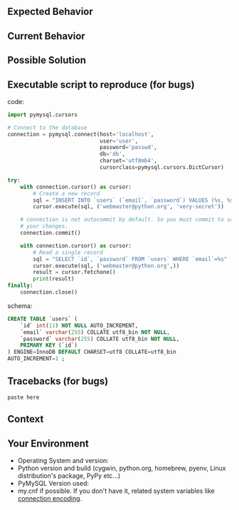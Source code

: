 <!--- Provide a general summary of the issue in the Title above -->

<!---
IMPORTANT NOTE:
This project is maintained one busy person having frail wife and infant daughter.
My time and energy is very limited resource. I'm not teacher or free tech support.
Don't ask a question here.  Don't file an issue until you believe it's a not problem of your code.
Search friendly volunteer who can teach you or review your code on ML or Q&A site.
--->


## Expected Behavior
<!--- If you're describing a bug, tell us what should happen -->
<!--- If you're suggesting a change/improvement, tell us how it should work -->

## Current Behavior
<!--- If describing a bug, tell us what happens instead of the expected behavior -->
<!--- If suggesting a change/improvement, explain the difference from current behavior -->

## Possible Solution
<!--- Not obligatory, but suggest a fix/reason for the bug, -->
<!--- or ideas how to implement the addition or change -->

## Executable script to reproduce (for bugs)

<!--- Overwrite following code and schema --->

code:
```python
import pymysql.cursors

# Connect to the database
connection = pymysql.connect(host='localhost',
                             user='user',
                             password='passwd',
                             db='db',
                             charset='utf8mb4',
                             cursorclass=pymysql.cursors.DictCursor)

try:
    with connection.cursor() as cursor:
        # Create a new record
        sql = "INSERT INTO `users` (`email`, `password`) VALUES (%s, %s)"
        cursor.execute(sql, ('webmaster@python.org', 'very-secret'))

    # connection is not autocommit by default. So you must commit to save
    # your changes.
    connection.commit()

    with connection.cursor() as cursor:
        # Read a single record
        sql = "SELECT `id`, `password` FROM `users` WHERE `email`=%s"
        cursor.execute(sql, ('webmaster@python.org',))
        result = cursor.fetchone()
        print(result)
finally:
    connection.close()
```

schema:
```sql
CREATE TABLE `users` (
    `id` int(11) NOT NULL AUTO_INCREMENT,
    `email` varchar(255) COLLATE utf8_bin NOT NULL,
    `password` varchar(255) COLLATE utf8_bin NOT NULL,
    PRIMARY KEY (`id`)
) ENGINE=InnoDB DEFAULT CHARSET=utf8 COLLATE=utf8_bin
AUTO_INCREMENT=1 ;
```

## Tracebacks (for bugs)

```
paste here
```

## Context
<!--- How has this issue affected you? What are you trying to accomplish? -->
<!--- Providing context helps us come up with a solution that is most useful in the real world -->

## Your Environment
<!--- Include as many relevant details about the environment you experienced the bug in -->

* Operating System and version:
* Python version and build (cygwin, python.org, homebrew, pyenv, Linux distribution's package, PyPy etc...)
* PyMySQL Version used:
* my.cnf if possible.  If you don't have it, related system variables like [connection encoding](https://dev.mysql.com/doc/refman/5.6/en/charset-connection.html).
